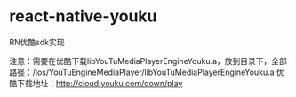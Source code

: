 # react-native-youku
RN优酷sdk实现


注意：需要在优酷下载libYouTuMediaPlayerEngineYouku.a，放到目录下，全部路径：/ios/YouTuEngineMediaPlayer/libYouTuMediaPlayerEngineYouku.a
优酷下载地址：http://cloud.youku.com/down/play